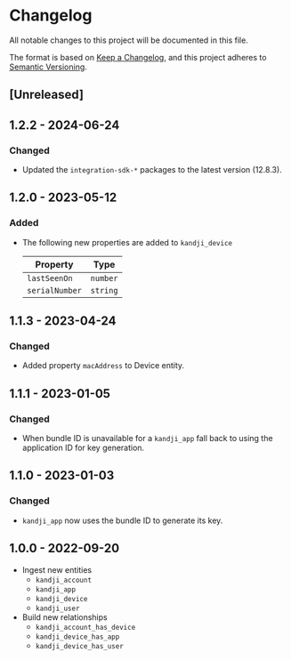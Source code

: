 # Changelog

All notable changes to this project will be documented in this file.

The format is based on [Keep a Changelog](https://keepachangelog.com/en/1.0.0/),
and this project adheres to
[Semantic Versioning](https://semver.org/spec/v2.0.0.html).

## [Unreleased]

## 1.2.2 - 2024-06-24

### Changed

- Updated the `integration-sdk-*` packages to the latest version (12.8.3).

## 1.2.0 - 2023-05-12

### Added

- The following new properties are added to `kandji_device`

  | Property       | Type     |
  | -------------- | -------- |
  | `lastSeenOn`   | `number` |
  | `serialNumber` | `string` |

## 1.1.3 - 2023-04-24

### Changed

- Added property `macAddress` to Device entity.

## 1.1.1 - 2023-01-05

### Changed

- When bundle ID is unavailable for a `kandji_app` fall back to using the
  application ID for key generation.

## 1.1.0 - 2023-01-03

### Changed

- `kandji_app` now uses the bundle ID to generate its key.

## 1.0.0 - 2022-09-20

- Ingest new entities
  - `kandji_account`
  - `kandji_app`
  - `kandji_device`
  - `kandji_user`
- Build new relationships
  - `kandji_account_has_device`
  - `kandji_device_has_app`
  - `kandji_device_has_user`
